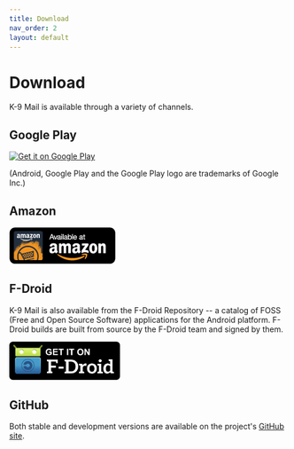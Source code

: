 ```yaml
---
title: Download
nav_order: 2
layout: default
---
```


# Download

K-9 Mail is available through a variety of channels.


## Google Play

<a href="https://play.google.com/store/apps/details?id=com.fsck.k9"><img src="https://play.google.com/intl/en_us/badges/images/generic/en-play-badge.png" width="200" alt="Get it on Google Play" /></a>

(Android, Google Play and the Google Play logo are trademarks of Google Inc.)

## Amazon

<a href="http://www.amazon.com/K-9-Dog-Walkers-Mail/dp/B004JK61K0/"><img src="/assets/img/amazon-underground-app-us-black.png" alt="K-9 Mail in Amazon's Appstore for Android" /></a>

## F-Droid

K-9 Mail is also available from the F-Droid Repository -- a catalog of FOSS (Free and Open Source Software) applications for the Android platform. F-Droid builds are built from source by the F-Droid team and signed by them.

<a href="https://f-droid.org/repository/browse/?fdid=com.fsck.k9"><img width="200" src="/assets/img/get-it-on-fdroid.png" alt="K-9 Mail on F-Droid" /></a>

## GitHub

Both stable and development versions are available on the project's [GitHub site](https://github.com/k9mail/k-9/releases).
